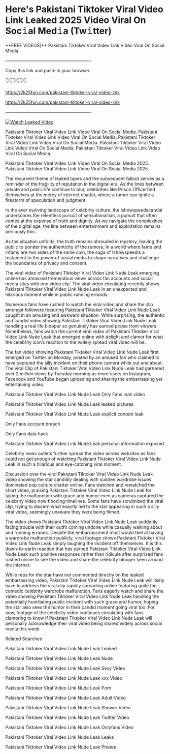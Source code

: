 # Here's Pakistani Tiktoker Viral Video Link Leaked 2025 Video Viral On Soc𝚒al Med𝚒a (Tw𝚒tter)

++FREE VIDEOS]** Pakistani Tiktoker Viral Video Link Video Viral On Social Media.

———————————————————-

Copy this link and paste in your browser.

👇👇👇👇👇👇

https://2k25fun.com/pakistani-tiktoker-viral-video-link

https://2k25fun.com/pakistani-tiktoker-viral-video-link

———————————————————-

[![Watch Leaked Video](https://miro.medium.com/v2/resize:fit:828/format:webp/1*cilzJN44JGOrTw9NJCrNHA.gif "Watch Leaked Video")](https://2k25fun.com/pakistani-tiktoker-viral-video-link)

Pakistani Tiktoker Viral Video Link Video Viral On Social Media. Pakistani Tiktoker Viral Video Link Video Viral On Social Media. Pakistani Tiktoker Viral Video Link Video Viral On Social Media. Pakistani Tiktoker Viral Video Link Video Viral On Social Media. Pakistani Tiktoker Viral Video Link Video Viral On Social Media.

Pakistani Tiktoker Viral Video Link Video Viral On Social Media 2025. Pakistani Tiktoker Viral Video Link Video Viral On Social Media 2025.

The recurrent theme of leaked tapes and the subsequent fallout serves as a reminder of the fragility of reputation in the digital era. As the lines between private and public life continue to blur, celebrities like Prison Officerfind themselves at the mercy of internet chatter, where a rumor can ignite a firestorm of speculation and judgment.

In the ever evolving landscape of celebrity culture, the Ishowspeedscandal underscores the relentless pursuit of sensationalism, a pursuit that often comes at the expense of truth and dignity. As we navigate the complexities of the digital age, the line between entertainment and exploitation remains perilously thin.

As the situation unfolds, the truth remains shrouded in mystery, leaving the public to ponder the authenticity of the rumors. In a world where fame and infamy are two sides of the same coin, the saga of Ishowspeedis a testament to the power of social media to shape narratives and challenge the boundaries of privacy and consent.

The viral video of Pakistani Tiktoker Viral Video Link Nude Leak emerging online has amassed tremendous views across fan accounts and social media sites with one video clip. The viral video circulating recently shows Pakistani Tiktoker Viral Video Link Nude Leak in an unexpected and hilarious moment while in public running errands.

Numerous fans have rushed to watch the viral video and share the clip amongst followers featuring Pakistani Tiktoker Viral Video Link Nude Leak caught in an amusing and awkward situation. While surprising, the authentic and candid video showing Pakistani Tiktoker Viral Video Link Nude Leak handling a real life blooper so genuinely has earned praise from viewers. Nonetheless, fans watch the current viral video of Pakistani Tiktoker Viral Video Link Nude Leak that emerged online with delight and clamor for what the celebrity icon’s reaction to the widely spread viral video will be.

The fan video showing Pakistani Tiktoker Viral Video Link Nude Leak first emerged on Twitter on Monday, posted by an amused fan who claimed to have captured the silly incident on their phone camera while out and about. The viral Clip of Pakistani Tiktoker Viral Video Link Nude Leak had garnered over 2 million views by Tuesday morning as more users on Instagram, Facebook and YouTube began uploading and sharing the embarrassing yet entertaining video.

Pakistani Tiktoker Viral Video Link Nude Leak Only Fans leak video

Pakistani Tiktoker Viral Video Link Nude Leak leaked pictures

Pakistani Tiktoker Viral Video Link Nude Leak explicit content leak

Only Fans account breach

Only Fans data hack

Pakistani Tiktoker Viral Video Link Nude Leak personal information exposed

Celebrity news outlets further spread the video across websites as fans could not get enough of watching Pakistani Tiktoker Viral Video Link Nude Leak in such a hilarious and eye-catching viral moment.

Discussion over the viral Pakistani Tiktoker Viral Video Link Nude Leak video showing the star candidly dealing with sudden wardrobe issues dominated pop culture chatter online. Fans watched and rewatched the short video, praising Pakistani Tiktoker Viral Video Link Nude Leak for taking the malfunction with grace and humor even as cameras captured the celebrity video now flooding timelines. Some fans have scrutinized the viral clip, trying to discern what exactly led to the star appearing in such a silly viral video, seemingly unaware they were being filmed.

The video shows Pakistani Tiktoker Viral Video Link Nude Leak suddenly facing trouble with their outfit coming undone while casually walking about and running errands. Despite the embarrassment most would feel at having a wardrobe malfunction publicly, viral footage shows Pakistani Tiktoker Viral Video Link Nude Leak simply laughing the incident off themselves. It is this down-to-earth reaction that has earned Pakistani Tiktoker Viral Video Link Nude Leak such positive responses rather than ridicule after surprised fans rushed online to see the video and share the celebrity blooper seen around the internet.

While reps for the star have not commented directly on the leaked embarrassing video, Pakistani Tiktoker Viral Video Link Nude Leak will likely have to address the viral clip rapidly spreading online featuring quite the comedic celebrity wardrobe malfunction. Fans eagerly watch and share the video showing Pakistani Tiktoker Viral Video Link Nude Leak handling the potentially humiliating public incident with such grace and humor, hoping the star also sees the humor in their candid moment going viral too. For now, footage of the celebrity video continues circulating with fans clamoring to know if Pakistani Tiktoker Viral Video Link Nude Leak will personally acknowledge their viral video being shared widely across social media this week.

Related Searches

Pakistani Tiktoker Viral Video Link Nude Leak Leaked

Pakistani Tiktoker Viral Video Link Nude Leak Nude

Pakistani Tiktoker Viral Video Link Nude Leak Sexy Video

Pakistani Tiktoker Viral Video Link Nude Leak xxx Video

Pakistani Tiktoker Viral Video Link Nude Leak Porn

Pakistani Tiktoker Viral Video Link Nude Leak Adult Video

Pakistani Tiktoker Viral Video Link Nude Leak Shower Video

Pakistani Tiktoker Viral Video Link Nude Leak Twitter Video

Pakistani Tiktoker Viral Video Link Nude Leak Onlyfans Video

Pakistani Tiktoker Viral Video Link Nude Leak Leaks

Pakistani Tiktoker Viral Video Link Nude Leak Photos